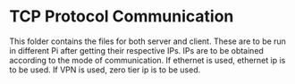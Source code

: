 # TCP Protocol Communication
This folder contains the files for both server and client. These are to be run in different Pi after getting their respective IPs. IPs are to be obtained according to the mode of communication.
If ethernet is used, ethernet ip is to be used. If VPN is used, zero tier ip is to be used.

